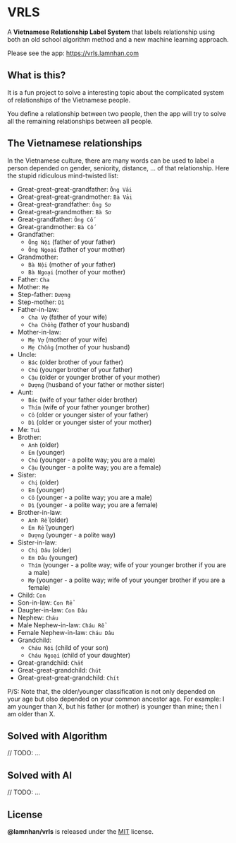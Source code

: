 # VRLS

A **Vietnamese Relationship Label System** that labels relationship using both an old school algorithm method and a new machine learning approach.

Please see the app: <https://vrls.lamnhan.com>

## What is this?

It is a fun project to solve a interesting topic about the complicated system of relationships of the Vietnamese people.

You define a relationship between two people, then the app will try to solve all the remaining relationships between all people.

## The Vietnamese relationships

In the Vietnamese culture, there are many words can be used to label a person depended on gender, seniority, distance, ... of that relationship. Here the stupid ridiculous mind-twisted list:

- Great-great-great-grandfather: `Ông Vải`
- Great-great-great-grandmother: `Bà Vải`
- Great-great-grandfather: `Ông Sơ`
- Great-great-grandmother: `Bà Sơ`
- Great-grandfather: `Ông Cố`
- Great-grandmother: `Bà Cố`
- Grandfather:
  - `Ông Nội` (father of your father)
  - `Ông Ngoại` (father of your mother)
- Grandmother:
  - `Bà Nội` (mother of your father)
  - `Bà Ngoại` (mother of your mother)
- Father: `Cha`
- Mother: `Mẹ`
- Step-father: `Dượng`
- Step-mother: `Dì`
- Father-in-law:
  - `Cha Vợ` (father of your wife)
  - `Cha Chồng` (father of your husband)
- Mother-in-law:
  - `Mẹ Vợ` (mother of your wife)
  - `Mẹ Chồng` (mother of your husband)
- Uncle:
  - `Bác` (older brother of your father)
  - `Chú` (younger brother of your father)
  - `Cậu` (older or younger brother of your mother)
  - `Dượng` (husband of your father or mother sister)
- Aunt:
  - `Bác` (wife of your father older brother)
  - `Thím` (wife of your father younger brother)
  - `Cô` (older or younger sister of your father)
  - `Dì` (older or younger sister of your mother)
- Me: `Tui`
- Brother:
  - `Anh` (older)
  - `Em` (younger)
  - `Chú` (younger - a polite way; you are a male)
  - `Cậu` (younger - a polite way; you are a female)
- Sister:
  - `Chị` (older)
  - `Em` (younger)
  - `Cô` (younger - a polite way; you are a male)
  - `Dì` (younger - a polite way; you are a female)
- Brother-in-law:
  - `Anh Rể` (older)
  - `Em Rể` (younger)
  - `Dượng` (younger - a polite way)
- Sister-in-law:
  - `Chị Dâu` (older)
  - `Em Dâu` (younger)
  - `Thím` (younger - a polite way; wife of your younger brother if you are a male)
  - `Mợ` (younger - a polite way; wife of your younger brother if you are a female)
- Child: `Con`
- Son-in-law: `Con Rể`
- Daugter-in-law: `Con Dâu`
- Nephew: `Cháu`
- Male Nephew-in-law: `Cháu Rể`
- Female Nephew-in-law: `Cháu Dâu`
- Grandchild:
  - `Cháu Nội` (child of your son)
  - `Cháu Ngoại` (child of your daughter)
- Great-grandchild: `Chắt`
- Great-great-grandchild: `Chút`
- Great-great-great-grandchild: `Chít`

P/S: Note that, the older/younger classification is not only depended on your age but olso depended on your common ancestor age. For example: I am younger than X, but his father (or mother) is younger than mine; then I am older than X.

## Solved with Algorithm

// TODO: ...

## Solved with AI

// TODO: ...

## License

**@lamnhan/vrls** is released under the [MIT](https://github.com/lamnhan/vrls/blob/master/LICENSE) license.
